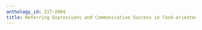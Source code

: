 ```yaml
---
anthology_id: Z17-2004
title: Referring Expressions and Communicative Success in Task-oriented Dialogues
---
```

